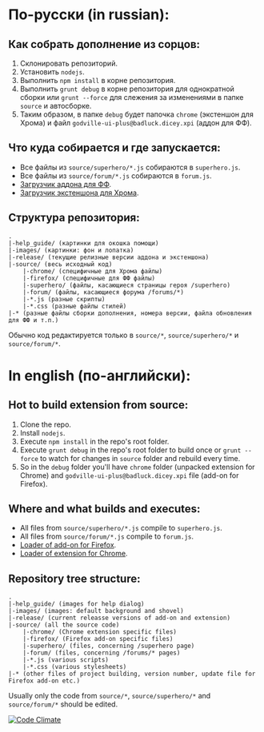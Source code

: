 # По-русски (in russian):
## Как собрать дополнение из сорцов:

1. Склонировать репозиторий.
2. Установить `nodejs`.
3. Выполнить `npm install` в корне репозитория.
4. Выполнить `grunt debug` в корне репозитория для однократной сборки или `grunt --force` для слежения за изменениями в папке `source` и автосборке.
5. Таким образом, в папке `debug` будет папочка `chrome` (экстеншон для Хрома) и файл `godville-ui-plus@badluck.dicey.xpi` (аддон для ФФ).

## Что куда собирается и где запускается:
* Все файлы из `source/superhero/*.js` собираются в `superhero.js`.
* Все файлы из `source/forum/*.js` собираются в `forum.js`.
* [Загрузчик аддона для ФФ](https://github.com/zeird/godville-ui-plus/blob/master/source/firefox/resources/godville-ui-plus/lib/main.js).
* [Загрузчик экстеншона для Хрома](https://github.com/zeird/godville-ui-plus/blob/master/source/chrome/loader.js).

## Структура репозитория:
    .
    |-help_guide/ (картинки для окошка помощи)
    |-images/ (картинки: фон и лопатка)
    |-release/ (текущие релизные версии аддона и экстеншона)
    |-source/ (весь исходный код)
        |-chrome/ (специфичные для Хрома файлы)
        |-firefox/ (специфичные для ФФ файлы)
        |-superhero/ (файлы, касающиеся страницы героя /superhero)
        |-forum/ (файлы, касающиеся форума /forums/*)
        |-*.js (разные скрипты)
        |-*.css (разные файлы стилей)
    |-* (разные файлы сборки дополнения, номера версии, файла обновления для ФФ и т.п.)
Обычно код редактируется только в `source/*`, `source/superhero/*` и `source/forum/*`.

# In english (по-английски):
## Hot to build extension from source:

1. Clone the repo.
2. Install `nodejs`.
3. Execute `npm install` in the repo's root folder.
4. Execute `grunt debug` in the repo's root folder to build once or `grunt --force` to watch for changes in `source` folder and rebuild every time.
5. So in the `debug` folder you'll have `chrome` folder (unpacked extension for Chrome) and `godville-ui-plus@badluck.dicey.xpi` file (add-on for Firefox).

## Where and what builds and executes:
* All files from `source/superhero/*.js` compile to `superhero.js`.
* All files from `source/forum/*.js` compile to `forum.js`.
* [Loader of add-on for Firefox](https://github.com/zeird/godville-ui-plus/blob/master/source/firefox/resources/godville-ui-plus/lib/main.js).
* [Loader of extension for Chrome](https://github.com/zeird/godville-ui-plus/blob/master/source/chrome/loader.js).

## Repository tree structure:
    .
    |-help_guide/ (images for help dialog)
    |-images/ (images: default background and shovel)
    |-release/ (current releasse versions of add-on and extension)
    |-source/ (all the source code)
        |-chrome/ (Chrome extension specific files)
        |-firefox/ (Firefox add-on specific files)
        |-superhero/ (files, concerning /superhero page)
        |-forum/ (files, concerning /forums/* pages)
        |-*.js (various scripts)
        |-*.css (various stylesheets)
    |-* (other files of project building, version number, update file for Firefox add-on etc.)
Usually only the code from `source/*`, `source/superhero/*` and `source/forum/*` should be edited.

[![Code Climate](https://codeclimate.com/github/zeird/godville-ui-plus/badges/gpa.svg)](https://codeclimate.com/github/zeird/godville-ui-plus)
